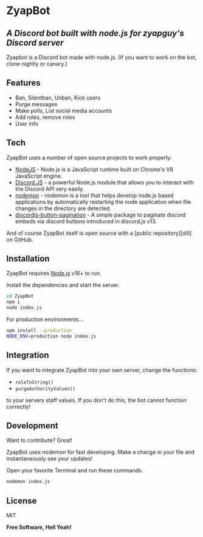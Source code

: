 # ZyapBot
## _A Discord bot built with node.js for zyapguy's Discord server_

Zyapbot is a Discord bot made with node.js. (If you want to work on the bot, clone nightly or canary.)

## Features

- Ban, Silentban, Unban, Kick users
- Purge messages
- Make polls, List social media accounts
- Add roles, remove roles
- User info

## Tech

ZyapBot uses a number of open source projects to work properly:

- [NodeJS](https://nodejs.org/en/) - Node.js is a JavaScript runtime built on Chrome's V8 JavaScript engine.
- [Discord.JS](https://discord.js.org/) - a powerful Node.js module that allows you to interact with the Discord API very easily.
- [nodemon](https://www.npmjs.com/package/nodemon) - nodemon is a tool that helps develop node.js based applications by automatically restarting the node application when file changes in the directory are detected.
- [discordjs-button-pagination](https://www.npmjs.com/package/discordjs-button-pagination) - A simple package to paginate discord embeds via discord buttons introduced in discord.js v13.

And of course ZyapBot itself is open source with a [public repository][dill] on GitHub.

## Installation

ZyapBot requires [Node.js](https://nodejs.org/) v16+ to run.

Install the dependencies and start the server.

```sh
cd ZyapBot
npm i
node index.js
```

For production environments...

```sh
npm install --production
NODE_ENV=production node index.js
```

## Integration

If you want to integrate ZyapBot into your own server, change the functions:

- ```roleToString()```
- ```purgeAuthorityValues()```

to your servers staff values. If you don't do this, the bot cannot function correctly!

## Development

Want to contribute? Great!

ZyapBot uses nodemon for fast developing.
Make a change in your file and instantaneously see your updates!

Open your favorite Terminal and run these commands.

```sh
nodemon index.js
```

## License

MIT

**Free Software, Hell Yeah!**
